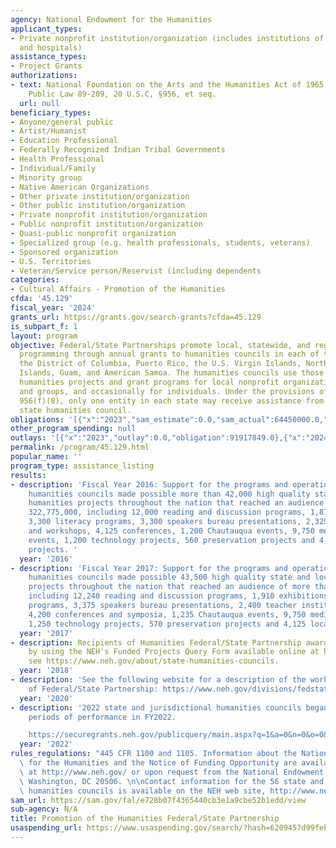 ```yaml
---
agency: National Endowment for the Humanities
applicant_types:
- Private nonprofit institution/organization (includes institutions of higher education
  and hospitals)
assistance_types:
- Project Grants
authorizations:
- text: National Foundation on the Arts and the Humanities Act of 1965, as amended,
    Public Law 89-209, 20 U.S.C, §956, et seq.
  url: null
beneficiary_types:
- Anyone/general public
- Artist/Humanist
- Education Professional
- Federally Recognized Indian Tribal Governments
- Health Professional
- Individual/Family
- Minority group
- Native American Organizations
- Other private institution/organization
- Other public institution/organization
- Private nonprofit institution/organization
- Public nonprofit institution/organization
- Quasi-public nonprofit organization
- Specialized group (e.g. health professionals, students, veterans)
- Sponsored organization
- U.S. Territories
- Veteran/Service person/Reservist (including dependents
categories:
- Cultural Affairs - Promotion of the Humanities
cfda: '45.129'
fiscal_year: '2024'
grants_url: https://grants.gov/search-grants?cfda=45.129
is_subpart_f: 1
layout: program
objective: Federal/State Partnerships promote local, statewide, and regional humanities
  programming through annual grants to humanities councils in each of the fifty states,
  the District of Columbia, Puerto Rico, the U.S. Virgin Islands, Northern Mariana
  Islands, Guam, and American Samoa. The humanities councils use those grants to conduct
  humanities projects and grant programs for local nonprofit organizations, institutions,
  and groups, and occasionally for individuals. Under the provisions of 20 U.S.C.
  956(f)(8), only one entity in each state may receive assistance from NEH as the
  state humanities council.
obligations: '[{"x":"2023","sam_estimate":0.0,"sam_actual":64450000.0,"usa_spending_actual":69862970.99},{"x":"2024","sam_estimate":0.0,"sam_actual":61800000.0,"usa_spending_actual":66716319.54},{"x":"2025","sam_estimate":0.0,"sam_actual":0.0,"usa_spending_actual":14489736.0}]'
other_program_spending: null
outlays: '[{"x":"2023","outlay":0.0,"obligation":91917849.0},{"x":"2024","outlay":0.0,"obligation":5490731.0},{"x":"2025","outlay":0.0,"obligation":4939323.0}]'
permalink: /program/45.129.html
popular_name: ''
program_type: assistance_listing
results:
- description: 'Fiscal Year 2016: Support for the programs and operations of 56 state
    humanities councils made possible more than 42,000 high quality state and local
    humanities projects throughout the nation that reached an audience of more than
    322,775,000, including 12,000 reading and discussion programs, 1,875 exhibitions,
    3,300 literacy programs, 3,300 speakers bureau presentations, 2,325 teacher institutes
    and workshops, 4,125 conferences, 1,200 Chautauqua events, 9,750 media program
    events, 1,200 technology projects, 560 preservation projects and 4,050 local history
    projects. '
  year: '2016'
- description: 'Fiscal Year 2017: Support for the programs and operations of 56 state
    humanities councils made possible 43,500 high quality state and local humanities
    projects throughout the nation that reached an audience of more than 325,000,000,
    including 12,240 reading and discussion programs, 1,910 exhibitions, 3,375 literacy
    programs, 3,375 speakers bureau presentations, 2,400 teacher institutes and workshops,
    4,200 conferences and symposia, 1,235 Chautauqua events, 9,750 media program events,
    1,250 technology projects, 570 preservation projects and 4,125 local history projects.'
  year: '2017'
- description: Recipients of Humanities Federal/State Partnership awards may be found
    by using the NEH's Funded Projects Query Form available online at https://securegrants.neh.gov/publicquery/main.aspx.  Also
    see https://www.neh.gov/about/state-humanities-councils.
  year: '2018'
- description: 'See the following website for a description of the work of the Office
    of Federal/State Partnership: https://www.neh.gov/divisions/fedstate'
  year: '2020'
- description: '2022 state and jurisdictional humanities councils began new five year
    periods of performance in FY2022.

    https://securegrants.neh.gov/publicquery/main.aspx?q=1&a=0&n=0&o=0&ot=0&k=0&f=0&s=0&cd=0&p=0&d=1&dv=5&at=0&y=1&yf=2022&yt=2022&prd=0&cov=0&prz=0&wp=0&sp=0&ca=0&arp=0&ob=year&or=DESC'
  year: '2022'
rules_regulations: "445 CFR 1100 and 1105. Information about the National Endowment\
  \ for the Humanities and the Notice of Funding Opportunity are available online\
  \ at http://www.neh.gov/ or upon request from the National Endowment for the Humanities,\
  \ Washington, DC 20506. \n\nContact information for the 56 state and jurisdictional\
  \ humanities councils is available on the NEH web site, http://www.neh.gov/about/state-humanities-councils."
sam_url: https://sam.gov/fal/e728b07f4365440cb3e1a9cbe52b1edd/view
sub-agency: N/A
title: Promotion of the Humanities Federal/State Partnership
usaspending_url: https://www.usaspending.gov/search/?hash=6209457d99febe182b2d7d91a279340c
---
```

